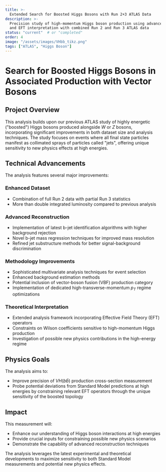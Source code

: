 ```yaml
---
title: >-
  Extended Search for Boosted Higgs Bosons with Run 2+3 ATLAS Data
description: >-
  Precision study of high-momentum Higgs boson production using advanced reconstruction techniques 
  and EFT interpretation with combined Run 2 and Run 3 ATLAS data
status: "current"  # or "completed"
order: 4
image: "/assets/images/VHbb_tikz.png"
tags: ["ATLAS", "Higgs Boson"]
---
```


# Search for Boosted Higgs Bosons in Associated Production with Vector Bosons


## Project Overview
This analysis builds upon our previous ATLAS study of highly energetic ("boosted") Higgs bosons produced alongside $W$ or $Z$ bosons, incorporating significant improvements in both dataset size and analysis techniques. The study focuses on events where all final state particles manifest as collimated sprays of particles called "jets", offering unique sensitivity to new physics effects at high energies.

## Technical Advancements
The analysis features several major improvements:

### Enhanced Dataset
- Combination of full Run 2 data with partial Run 3 statistics
- More than double integrated luminosity compared to previous analysis

### Advanced Reconstruction
- Implementation of latest b-jet identification algorithms with higher background rejection
- Novel b-jet mass regression techniques for improved mass resolution
- Refined jet substructure methods for better signal-background discrimination

### Methodology Improvements
- Sophisticated multivariate analysis techniques for event selection
- Enhanced background estimation methods
- Potential inclusion of vector-boson fusion (VBF) production category
- Implementation of dedicated high-transverse-momentum $p_{T}$ regime optimizations

### Theoretical Interpretation
- Extended analysis framework incorporating Effective Field Theory (EFT) operators
- Constraints on Wilson coefficients sensitive to high-momentum Higgs production
- Investigation of possible new physics contributions in the high-energy regime

## Physics Goals
The analysis aims to:
- Improve precision of $VH(b\bar{b})$ production cross-section measurement
- Probe potential deviations from Standard Model predictions at high energies by constraining relevant EFT operators through the unique sensitivity of the boosted topology 

## Impact
This measurement will:
- Enhance our understanding of Higgs boson interactions at high energies
- Provide crucial inputs for constraining possible new physics scenarios
- Demonstrate the capability of advanced reconstruction techniques

The analysis leverages the latest experimental and theoretical developments to maximize sensitivity to both Standard Model measurements and potential new physics effects.